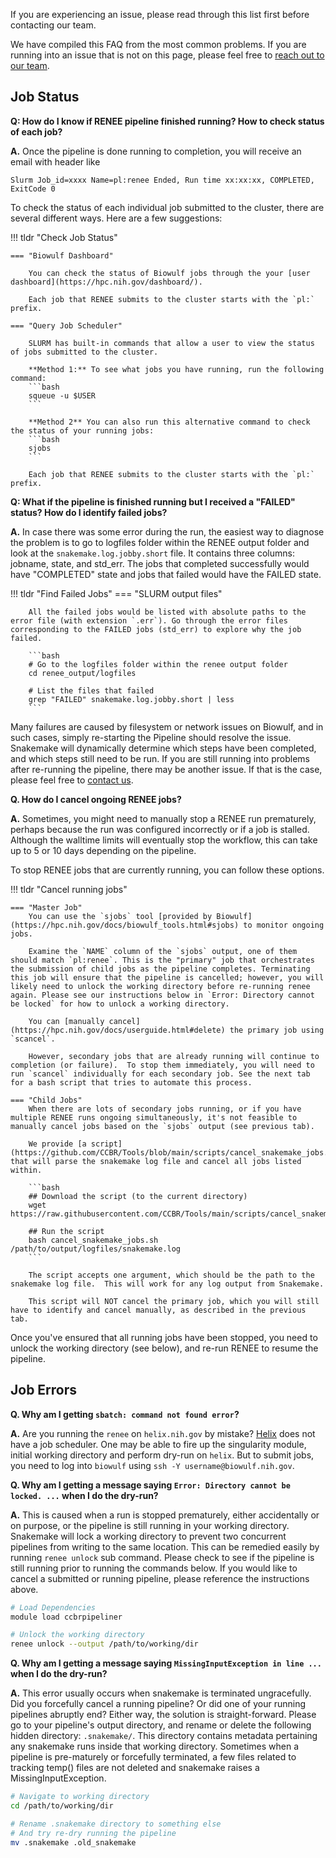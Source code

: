If you are experiencing an issue, please read through this list first before contacting our team.

We have compiled this FAQ from the most common problems. If you are running into an issue that is not on this page, please feel free to [reach out to our team](https://github.com/CCBR/RENEE/issues).

## Job Status

**Q: How do I know if RENEE pipeline finished running? How to check status of each job?**

**A.** Once the pipeline is done running to completion, you will receive an email with header like

`Slurm Job_id=xxxx Name=pl:renee Ended, Run time xx:xx:xx, COMPLETED, ExitCode 0`

To check the status of each individual job submitted to the cluster, there are several different ways. Here are a few suggestions:

!!! tldr "Check Job Status"

    === "Biowulf Dashboard"

        You can check the status of Biowulf jobs through the your [user dashboard](https://hpc.nih.gov/dashboard/).

        Each job that RENEE submits to the cluster starts with the `pl:` prefix.

    === "Query Job Scheduler"

        SLURM has built-in commands that allow a user to view the status of jobs submitted to the cluster.

        **Method 1:** To see what jobs you have running, run the following command:
        ```bash
        squeue -u $USER
        ```

        **Method 2** You can also run this alternative command to check the status of your running jobs:
        ```bash
        sjobs
        ```

        Each job that RENEE submits to the cluster starts with the `pl:` prefix.


**Q: What if the pipeline is finished running but I received a "FAILED" status? How do I identify failed jobs?**

**A.** In case there was some error during the run, the easiest way to diagnose the problem is to go to logfiles folder within the RENEE output folder and look at the `snakemake.log.jobby.short` file. It contains three columns: jobname, state, and std_err. The jobs that completed successfully would have "COMPLETED" state and jobs that failed would have the FAILED state.

!!! tldr "Find Failed Jobs"
    === "SLURM output files"
        
        All the failed jobs would be listed with absolute paths to the error file (with extension `.err`). Go through the error files corresponding to the FAILED jobs (std_err) to explore why the job failed.

        ```bash
        # Go to the logfiles folder within the renee output folder
        cd renee_output/logfiles

        # List the files that failed
        grep "FAILED" snakemake.log.jobby.short | less
        ```
    

Many failures are caused by filesystem or network issues on Biowulf, and in such cases, simply re-starting the Pipeline should resolve the issue. Snakemake will dynamically determine which steps have been completed, and which steps still need to be run. If you are still running into problems after re-running the pipeline, there may be another issue. If that is the case, please feel free to [contact us](https://github.com/CCBR/RENEE/issues).

**Q. How do I cancel ongoing RENEE jobs?**

**A.** Sometimes, you might need to manually stop a RENEE run prematurely, perhaps because the run was configured incorrectly or if a job is stalled. Although the walltime limits will eventually stop the workflow, this can take up to 5 or 10 days depending on the pipeline.

To stop RENEE jobs that are currently running, you can follow these options.

!!! tldr "Cancel running jobs"

    === "Master Job"
        You can use the `sjobs` tool [provided by Biowulf](https://hpc.nih.gov/docs/biowulf_tools.html#sjobs) to monitor ongoing jobs.

        Examine the `NAME` column of the `sjobs` output, one of them should match `pl:renee`. This is the "primary" job that orchestrates the submission of child jobs as the pipeline completes. Terminating this job will ensure that the pipeline is cancelled; however, you will likely need to unlock the working directory before re-running renee again. Please see our instructions below in `Error: Directory cannot be locked` for how to unlock a working directory.

        You can [manually cancel](https://hpc.nih.gov/docs/userguide.html#delete) the primary job using `scancel`.

        However, secondary jobs that are already running will continue to completion (or failure).  To stop them immediately, you will need to run `scancel` individually for each secondary job. See the next tab for a bash script that tries to automate this process.

    === "Child Jobs"
        When there are lots of secondary jobs running, or if you have multiple RENEE runs ongoing simultaneously, it's not feasible to manually cancel jobs based on the `sjobs` output (see previous tab).

        We provide [a script](https://github.com/CCBR/Tools/blob/main/scripts/cancel_snakemake_jobs.sh) that will parse the snakemake log file and cancel all jobs listed within.

        ```bash
        ## Download the script (to the current directory)
        wget https://raw.githubusercontent.com/CCBR/Tools/main/scripts/cancel_snakemake_jobs.sh

        ## Run the script
        bash cancel_snakemake_jobs.sh /path/to/output/logfiles/snakemake.log
        ```

        The script accepts one argument, which should be the path to the snakemake log file.  This will work for any log output from Snakemake.

        This script will NOT cancel the primary job, which you will still have to identify and cancel manually, as described in the previous tab.

Once you've ensured that all running jobs have been stopped, you need to unlock the working directory (see below), and re-run RENEE to resume the pipeline.

## Job Errors

**Q. Why am I getting `sbatch: command not found error`?**

**A.** Are you running the `renee` on `helix.nih.gov` by mistake? [Helix](https://hpc.nih.gov/systems/) does not have a job scheduler. One may be able to fire up the singularity module, initial working directory and perform dry-run on `helix`. But to submit jobs, you need to log into `biowulf` using `ssh -Y username@biowulf.nih.gov`.

**Q. Why am I getting a message saying `Error: Directory cannot be locked. ...` when I do the dry-run?**

**A.** This is caused when a run is stopped prematurely, either accidentally or on purpose, or the pipeline is still running in your working directory. Snakemake will lock a working directory to prevent two concurrent pipelines from writing to the same location. This can be remedied easily by running `renee unlock` sub command. Please check to see if the pipeline is still running prior to running the commands below. If you would like to cancel a submitted or running pipeline, please reference the instructions above.

```bash
# Load Dependencies
module load ccbrpipeliner

# Unlock the working directory
renee unlock --output /path/to/working/dir
```

**Q. Why am I getting a message saying `MissingInputException in line ...` when I do the dry-run?**

**A.** This error usually occurs when snakemake is terminated ungracefully. Did you forcefully cancel a running pipeline? Or did one of your running pipelines abruptly end? Either way, the solution is straight-forward. Please go to your pipeline's output directory, and rename or delete the following hidden directory: `.snakemake/`. This directory contains metadata pertaining any snakemake runs inside that working directory. Sometimes when a pipeline is pre-maturely or forcefully terminated, a few files related to tracking temp() files are not deleted and snakemake raises a MissingInputException.

```bash
# Navigate to working directory
cd /path/to/working/dir

# Rename .snakemake directory to something else
# And try re-dry running the pipeline
mv .snakemake .old_snakemake
```
